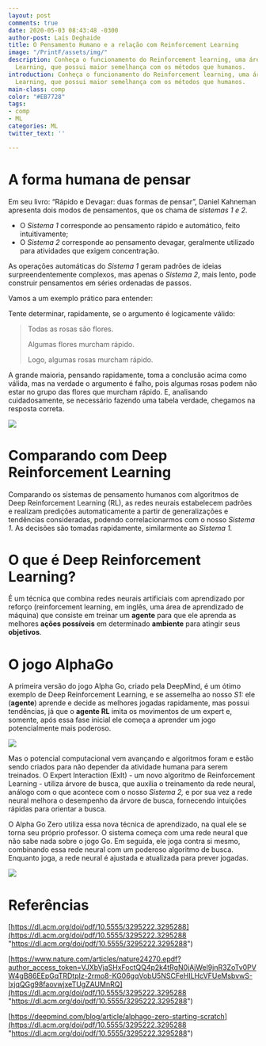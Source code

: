 ```yaml
---
layout: post
comments: true
date: 2020-05-03 08:43:48 -0300
author-post: Laís Deghaide
title: O Pensamento Humano e a relação com Reinforcement Learning
image: "/PrintF/assets/img/"
description: Conheça o funcionamento do Reinforcement learning, uma área de Machine
  Learning, que possui maior semelhança com os métodos que humanos.
introduction: Conheça o funcionamento do Reinforcement learning, uma área de Machine
  Learning, que possui maior semelhança com os métodos que humanos.
main-class: comp
color: "#EB7728"
tags:
- comp
- ML
categories: ML
twitter_text: ''

---
```

# A forma humana de pensar

Em seu livro: “Rápido e Devagar: duas formas de pensar”, Daniel Kahneman apresenta dois modos de pensamentos, que os chama de _sistemas 1 e 2_.

* O _Sistema 1_ corresponde ao pensamento rápido e automático, feito intuitivamente;
* O _Sistema 2_ corresponde ao pensamento devagar, geralmente utilizado para atividades que exigem concentração.

As operações automáticas do _Sistema 1_ geram padrões de ideias surpreendentemente complexos, mas apenas o _Sistema 2_, mais lento, pode construir pensamentos em séries ordenadas de passos.

Vamos a um exemplo prático para entender:

Tente determinar, rapidamente, se o argumento é logicamente válido:

> Todas as rosas são flores.
>
> Algumas flores murcham rápido.
>
> Logo, algumas rosas murcham rápido.

A grande maioria, pensando rapidamente, toma a conclusão acima como válida, mas na verdade o argumento é falho, pois algumas rosas podem não estar no grupo das flores que murcham rápido. E, analisando cuidadosamente, se necessário fazendo uma tabela verdade, chegamos na resposta correta.

![](/PrintF/assets/img/downloads/s1e2.jpg)

# Comparando com Deep Reinforcement Learning

Comparando os sistemas de pensamento humanos com algoritmos de Deep Reinforcement Learning (RL), as redes neurais estabelecem padrões e realizam predições automaticamente a partir de generalizações e tendências consideradas, podendo correlacionarmos com o nosso _Sistema 1._ As decisões são tomadas rapidamente, similarmente ao _Sistema 1._

# O que é Deep Reinforcement Learning?

É um técnica que combina redes neurais artificiais com aprendizado por reforço (reinforcement learning, em inglês, uma área de aprendizado de máquina) que consiste em treinar um **agente** para que ele aprenda as melhores **ações possíveis** em determinado **ambiente** para atingir seus **objetivos**.

# O jogo AlphaGo

A primeira versão do jogo Alpha Go, criado pela DeepMind, é um ótimo exemplo de Deep Reinforcement Learning, e se assemelha ao nosso _S1:_ ele (**agente**) aprende e decide as melhores jogadas rapidamente, mas possui tendências, já que o **agente RL** imita os movimentos de um expert e, somente, após essa fase inicial ele começa a aprender um jogo potencialmente mais poderoso.

![](/PrintF/assets/img/downloads/alphago.png)

Mas o potencial computacional vem avançando e algoritmos foram e estão sendo criados para não depender da atividade humana para serem treinados. O Expert Interaction (ExIt) - um novo algoritmo de Reinforcement Learning - utiliza árvore de busca, que auxilia o treinamento da rede neural, análogo com o que acontece com o nosso _Sistema 2,_ e por sua vez a rede neural melhora o desempenho da árvore de busca, fornecendo intuições rápidas para orientar a busca.

O Alpha Go Zero utiliza essa nova técnica de aprendizado, na qual ele se torna seu próprio professor. O sistema começa com uma rede neural que não sabe nada sobre o jogo Go. Em seguida, ele joga contra si mesmo, combinando essa rede neural com um poderoso algoritmo de busca. Enquanto joga, a rede neural é ajustada e atualizada para prever jogadas.

![](/PrintF/assets/img/downloads/go.gif)

# Referências

[https://dl.acm.org/doi/pdf/10.5555/3295222.3295288](https://dl.acm.org/doi/pdf/10.5555/3295222.3295288 "https://dl.acm.org/doi/pdf/10.5555/3295222.3295288")

[https://www.nature.com/articles/nature24270.epdf?author_access_token=VJXbVjaSHxFoctQQ4p2k4tRgN0jAjWel9jnR3ZoTv0PVW4gB86EEpGqTRDtpIz-2rmo8-KG06gqVobU5NSCFeHILHcVFUeMsbvwS-lxjqQGg98faovwjxeTUgZAUMnRQ](https://dl.acm.org/doi/pdf/10.5555/3295222.3295288 "https://dl.acm.org/doi/pdf/10.5555/3295222.3295288")

[https://deepmind.com/blog/article/alphago-zero-starting-scratch](https://dl.acm.org/doi/pdf/10.5555/3295222.3295288 "https://dl.acm.org/doi/pdf/10.5555/3295222.3295288")